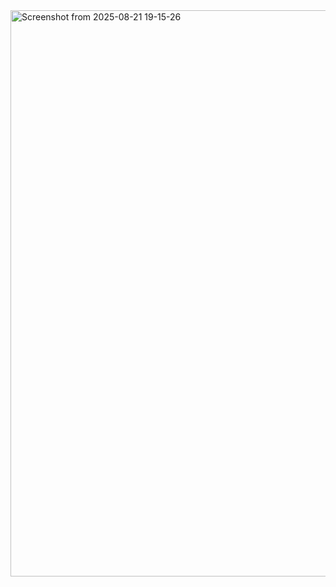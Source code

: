 <img width="1777" height="906" alt="Screenshot from 2025-08-21 19-15-26" src="https://github.com/user-attachments/assets/fba755f2-c670-4676-81d6-403ea6c07ea3" />
